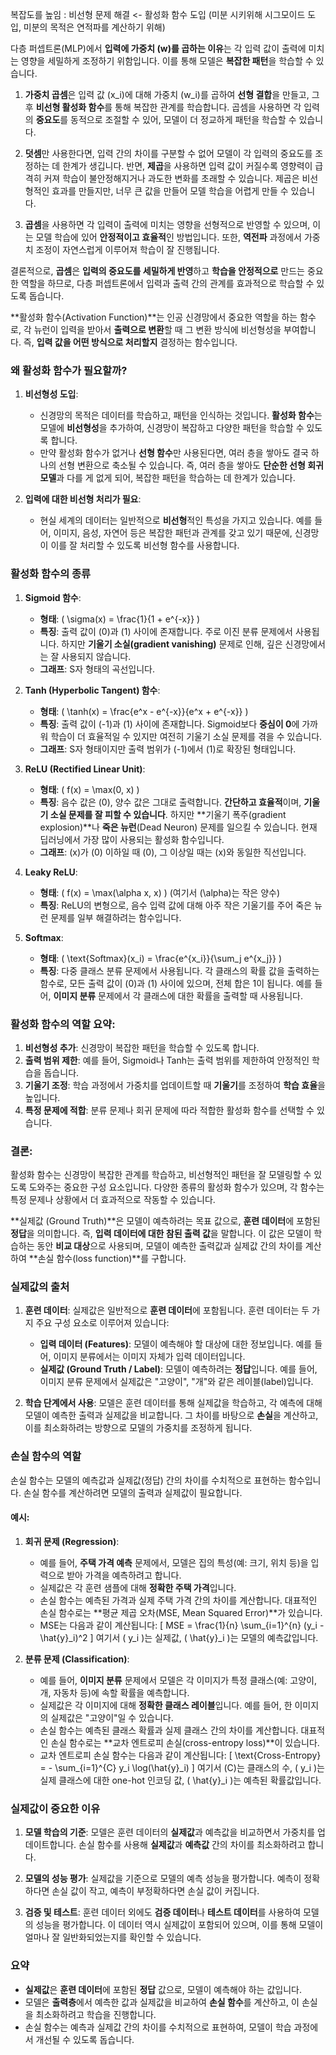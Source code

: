 
복잡도를 높임 : 비선형 문제 해결 <- 활성화 함수 도입 (미분 시키위해 시그모이드 도입, 미분의 목적은 연적파를 계산하기 위해)


다층 퍼셉트론(MLP)에서 **입력에 가중치 \(w\)를 곱하는 이유**는 각 입력 값이 출력에 미치는 영향을 세밀하게 조정하기 위함입니다. 이를 통해 모델은 **복잡한 패턴**을 학습할 수 있습니다.

1. **가중치 곱셈**은 입력 값 \(x_i\)에 대해 가중치 \(w_i\)를 곱하여 **선형 결합**을 만들고, 그 후 **비선형 활성화 함수**를 통해 복잡한 관계를 학습합니다. 곱셈을 사용하면 각 입력의 **중요도**를 동적으로 조절할 수 있어, 모델이 더 정교하게 패턴을 학습할 수 있습니다.

2. **덧셈**만 사용한다면, 입력 간의 차이를 구분할 수 없어 모델이 각 입력의 중요도를 조정하는 데 한계가 생깁니다. 반면, **제곱**을 사용하면 입력 값이 커질수록 영향력이 급격히 커져 학습이 불안정해지거나 과도한 변화를 초래할 수 있습니다. 제곱은 비선형적인 효과를 만들지만, 너무 큰 값을 만들어 모델 학습을 어렵게 만들 수 있습니다.

3. **곱셈**을 사용하면 각 입력이 출력에 미치는 영향을 선형적으로 반영할 수 있으며, 이는 모델 학습에 있어 **안정적이고 효율적**인 방법입니다. 또한, **역전파** 과정에서 가중치 조정이 자연스럽게 이루어져 학습이 잘 진행됩니다.

결론적으로, **곱셈**은 **입력의 중요도를 세밀하게 반영**하고 **학습을 안정적으로** 만드는 중요한 역할을 하므로, 다층 퍼셉트론에서 입력과 출력 간의 관계를 효과적으로 학습할 수 있도록 돕습니다.



**활성화 함수(Activation Function)**는 인공 신경망에서 중요한 역할을 하는 함수로, 각 뉴런이 입력을 받아서 **출력으로 변환**할 때 그 변환 방식에 비선형성을 부여합니다. 즉, **입력 값을 어떤 방식으로 처리할지** 결정하는 함수입니다. 

### 왜 활성화 함수가 필요할까?

1. **비선형성 도입**:
   - 신경망의 목적은 데이터를 학습하고, 패턴을 인식하는 것입니다. **활성화 함수**는 모델에 **비선형성**을 추가하여, 신경망이 복잡하고 다양한 패턴을 학습할 수 있도록 합니다.
   - 만약 활성화 함수가 없거나 **선형 함수**만 사용된다면, 여러 층을 쌓아도 결국 하나의 선형 변환으로 축소될 수 있습니다. 즉, 여러 층을 쌓아도 **단순한 선형 회귀 모델**과 다를 게 없게 되어, 복잡한 패턴을 학습하는 데 한계가 있습니다.

2. **입력에 대한 비선형 처리가 필요**:
   - 현실 세계의 데이터는 일반적으로 **비선형**적인 특성을 가지고 있습니다. 예를 들어, 이미지, 음성, 자연어 등은 복잡한 패턴과 관계를 갖고 있기 때문에, 신경망이 이를 잘 처리할 수 있도록 비선형 함수를 사용합니다.
   
### 활성화 함수의 종류

1. **Sigmoid 함수**:
   - **형태**: \( \sigma(x) = \frac{1}{1 + e^{-x}} \)
   - **특징**: 출력 값이 \(0\)과 \(1\) 사이에 존재합니다. 주로 이진 분류 문제에서 사용됩니다. 하지만 **기울기 소실(gradient vanishing)** 문제로 인해, 깊은 신경망에서는 잘 사용되지 않습니다.
   - **그래프**: S자 형태의 곡선입니다.

2. **Tanh (Hyperbolic Tangent) 함수**:
   - **형태**: \( \tanh(x) = \frac{e^x - e^{-x}}{e^x + e^{-x}} \)
   - **특징**: 출력 값이 \(-1\)과 \(1\) 사이에 존재합니다. Sigmoid보다 **중심이 0**에 가까워 학습이 더 효율적일 수 있지만 여전히 기울기 소실 문제를 겪을 수 있습니다.
   - **그래프**: S자 형태이지만 출력 범위가 \(-1\)에서 \(1\)로 확장된 형태입니다.

3. **ReLU (Rectified Linear Unit)**:
   - **형태**: \( f(x) = \max(0, x) \)
   - **특징**: 음수 값은 \(0\), 양수 값은 그대로 출력합니다. **간단하고 효율적**이며, **기울기 소실 문제를 잘 피할 수 있습니다**. 하지만 **기울기 폭주(gradient explosion)**나 **죽은 뉴런**(Dead Neuron) 문제를 일으킬 수 있습니다. 현재 딥러닝에서 가장 많이 사용되는 활성화 함수입니다.
   - **그래프**: \(x\)가 \(0\) 이하일 때 \(0\), 그 이상일 때는 \(x\)와 동일한 직선입니다.

4. **Leaky ReLU**:
   - **형태**: \( f(x) = \max(\alpha x, x) \) (여기서 \(\alpha\)는 작은 양수)
   - **특징**: ReLU의 변형으로, 음수 입력 값에 대해 아주 작은 기울기를 주어 죽은 뉴런 문제를 일부 해결하려는 함수입니다.

5. **Softmax**:
   - **형태**: \( \text{Softmax}(x_i) = \frac{e^{x_i}}{\sum_j e^{x_j}} \)
   - **특징**: 다중 클래스 분류 문제에서 사용됩니다. 각 클래스의 확률 값을 출력하는 함수로, 모든 출력 값이 \(0\)과 \(1\) 사이에 있으며, 전체 합은 1이 됩니다. 예를 들어, **이미지 분류** 문제에서 각 클래스에 대한 확률을 출력할 때 사용됩니다.

### 활성화 함수의 역할 요약:

1. **비선형성 추가**: 신경망이 복잡한 패턴을 학습할 수 있도록 합니다.
2. **출력 범위 제한**: 예를 들어, Sigmoid나 Tanh는 출력 범위를 제한하여 안정적인 학습을 돕습니다.
3. **기울기 조정**: 학습 과정에서 가중치를 업데이트할 때 **기울기**를 조정하여 **학습 효율**을 높입니다.
4. **특정 문제에 적합**: 분류 문제나 회귀 문제에 따라 적합한 활성화 함수를 선택할 수 있습니다.

### 결론:
활성화 함수는 신경망이 복잡한 관계를 학습하고, 비선형적인 패턴을 잘 모델링할 수 있도록 도와주는 중요한 구성 요소입니다. 다양한 종류의 활성화 함수가 있으며, 각 함수는 특정 문제나 상황에서 더 효과적으로 작동할 수 있습니다.



**실제값 (Ground Truth)**은 모델이 예측하려는 목표 값으로, **훈련 데이터**에 포함된 **정답**을 의미합니다. 즉, **입력 데이터에 대한 참된 출력 값**을 말합니다. 이 값은 모델이 학습하는 동안 **비교 대상**으로 사용되며, 모델이 예측한 출력값과 실제값 간의 차이를 계산하여 **손실 함수(loss function)**를 구합니다.

### 실제값의 출처

1. **훈련 데이터**: 실제값은 일반적으로 **훈련 데이터**에 포함됩니다. 훈련 데이터는 두 가지 주요 구성 요소로 이루어져 있습니다:
   - **입력 데이터 (Features)**: 모델이 예측해야 할 대상에 대한 정보입니다. 예를 들어, 이미지 분류에서는 이미지 자체가 입력 데이터입니다.
   - **실제값 (Ground Truth / Label)**: 모델이 예측하려는 **정답**입니다. 예를 들어, 이미지 분류 문제에서 실제값은 "고양이", "개"와 같은 레이블(label)입니다.

2. **학습 단계에서 사용**: 모델은 훈련 데이터를 통해 실제값을 학습하고, 각 예측에 대해 모델이 예측한 출력과 실제값을 비교합니다. 그 차이를 바탕으로 **손실**을 계산하고, 이를 최소화하려는 방향으로 모델의 가중치를 조정하게 됩니다.

### 손실 함수의 역할

손실 함수는 모델의 예측값과 실제값(정답) 간의 차이를 수치적으로 표현하는 함수입니다. 손실 함수를 계산하려면 모델의 출력과 실제값이 필요합니다.

#### 예시:

1. **회귀 문제 (Regression)**:
   - 예를 들어, **주택 가격 예측** 문제에서, 모델은 집의 특성(예: 크기, 위치 등)을 입력으로 받아 가격을 예측하려고 합니다.
   - 실제값은 각 훈련 샘플에 대해 **정확한 주택 가격**입니다.
   - 손실 함수는 예측된 가격과 실제 주택 가격 간의 차이를 계산합니다. 대표적인 손실 함수로는 **평균 제곱 오차(MSE, Mean Squared Error)**가 있습니다.
   - MSE는 다음과 같이 계산됩니다:
     \[
     MSE = \frac{1}{n} \sum_{i=1}^{n} (y_i - \hat{y}_i)^2
     \]
     여기서 \( y_i \)는 실제값, \( \hat{y}_i \)는 모델의 예측값입니다.

2. **분류 문제 (Classification)**:
   - 예를 들어, **이미지 분류** 문제에서 모델은 각 이미지가 특정 클래스(예: 고양이, 개, 자동차 등)에 속할 확률을 예측합니다.
   - 실제값은 각 이미지에 대해 **정확한 클래스 레이블**입니다. 예를 들어, 한 이미지의 실제값은 "고양이"일 수 있습니다.
   - 손실 함수는 예측된 클래스 확률과 실제 클래스 간의 차이를 계산합니다. 대표적인 손실 함수로는 **교차 엔트로피 손실(cross-entropy loss)**이 있습니다.
   - 교차 엔트로피 손실 함수는 다음과 같이 계산됩니다:
     \[
     \text{Cross-Entropy} = - \sum_{i=1}^{C} y_i \log(\hat{y}_i)
     \]
     여기서 \(C\)는 클래스의 수, \( y_i \)는 실제 클래스에 대한 one-hot 인코딩 값, \( \hat{y}_i \)는 예측된 확률값입니다.

### 실제값이 중요한 이유

1. **모델 학습의 기준**: 모델은 훈련 데이터의 **실제값**과 예측값을 비교하면서 가중치를 업데이트합니다. 손실 함수를 사용해 **실제값**과 **예측값** 간의 차이를 최소화하려고 합니다.
   
2. **모델의 성능 평가**: 실제값을 기준으로 모델의 예측 성능을 평가합니다. 예측이 정확하다면 손실 값이 작고, 예측이 부정확하다면 손실 값이 커집니다.

3. **검증 및 테스트**: 훈련 데이터 외에도 **검증 데이터**나 **테스트 데이터**를 사용하여 모델의 성능을 평가합니다. 이 데이터 역시 실제값이 포함되어 있으며, 이를 통해 모델이 얼마나 잘 일반화되었는지를 확인할 수 있습니다.

### 요약

- **실제값**은 **훈련 데이터**에 포함된 **정답** 값으로, 모델이 예측해야 하는 값입니다.
- 모델은 **출력층**에서 예측한 값과 실제값을 비교하여 **손실 함수**를 계산하고, 이 손실을 최소화하려고 학습을 진행합니다.
- 손실 함수는 예측과 실제값 간의 차이를 수치적으로 표현하여, 모델이 학습 과정에서 개선될 수 있도록 돕습니다.




